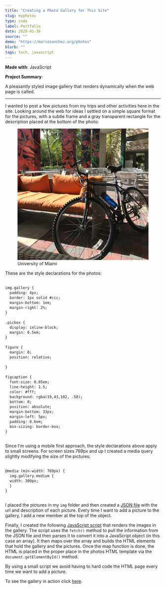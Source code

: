 ```yaml
---
title: "Creating a Photo Gallery for This Site"
slug: myphotos	
type: code
label: Portfolio
date: 2020-01-30
source: ""
demo: "https://mariosanchez.org/photos"
blurb: ""
tags: tech, javascript
---
```


**Made with**: <i class="icon-javascript"></i>JavaScript

**Project Summary**: 

A pleasantly styled image gallery that renders dynamically when the web page is called.

<hr class="art" />

I wanted to post a few pictures from my trips and other activities here in the site. Looking around the web for ideas I settled on a simple square format for the pictures, with a subtle frame and a gray transparent rectangle for the description placed at the bottom of the photo:

<figure><img src="../img/UMBike.jpg" class="gallery medium" /><figcaption>University of Miami</figcaption></figure>

These are the style declarations for the photos:

<pre>
<code>
img.gallery {
  padding: 4px;
  border: 1px solid #ccc;
  margin-bottom: 1em;
  margin-right: 2%;
}

.picbox {
  display: inline-block; 
  margin: 0.5em;
}

figure {
  margin: 0;
  position: relative;

}

figcaption {
  font-size: 0.85em;
  line-height: 1.5;
  color: #fff;
  background: rgba(19,43,102, .50);
  bottom: 0;
  position: absolute;
  margin-bottom: 33px;
  margin-left: 5px;
  padding: 0.6em;
  box-sizing: border-box; 
}
</code>
</pre>

Since I'm using a mobile first approach, the style declarations above apply to small screens. For screen sizes 769px and up I created a media query slightly modifying the size of the pictures:

<pre>
<code>
@media (min-width: 769px) {
  img.gallery.medium {
  width: 300px;
  }
}  
</code>
</pre>

I placed the pictures in my <code>img</code> folder and then created a [JSON file](https://mariosanchez.org/pix.json) with the url and description of each picture. Every time I want to add a picture to the gallery, I add a new member at the top of the object.

Finally, I created the following [JavaScript script](https://mariosanchez.org/js/pix.js) that renders the images in the gallery. The script uses the <code>fetch()</code> method to pull the information from the JSON file and then parses it to convert it into a JavaScript object (in this case an array). It then maps over the array and builds the HTML elements that hold the gallery and the pictures. Once the map function is done, the HTML is placed in the proper place in the photos HTML template via the <code>document.getElementById()</code> method.

By using a small script we avoid having to hard code the HTML page every time we want to add a picture. 

To see the gallery in action click [here](../photos).























